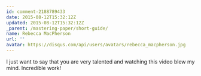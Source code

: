 ```yaml
---
id: comment-2188789433
date: 2015-08-12T15:32:12Z
updated: 2015-08-12T15:32:12Z
_parent: /mastering-paper/short-guide/
name: Rebecca MacPherson
url: ''
avatar: https://disqus.com/api/users/avatars/rebecca_macpherson.jpg
---
```


I just want to say that you are very talented and watching this video
blew my mind. Incredible work!
